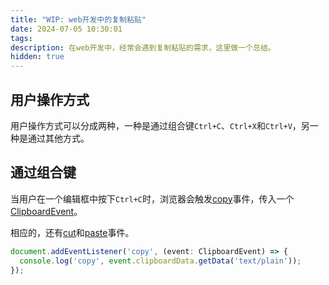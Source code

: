 ```yaml
---
title: "WIP: web开发中的复制粘贴"
date: 2024-07-05 10:30:01
tags:
description: 在web开发中，经常会遇到复制粘贴的需求，这里做一个总结。
hidden: true
---
```

## 用户操作方式

用户操作方式可以分成两种，一种是通过组合键`Ctrl+C`、`Ctrl+X`和`Ctrl+V`，另一种是通过其他方式。

## 通过组合键

当用户在一个编辑框中按下`Ctrl+C`时，浏览器会触发[copy](https://developer.mozilla.org/en-US/docs/Web/API/HTMLElement/copy_event)事件，传入一个[ClipboardEvent](https://developer.mozilla.org/en-US/docs/Web/API/ClipboardEvent)。

相应的，还有[cut](https://developer.mozilla.org/en-US/docs/Web/API/HTMLElement/cut_event)和[paste](https://developer.mozilla.org/en-US/docs/Web/API/HTMLElement/paste_event)事件。

```typescript
document.addEventListener('copy', (event: ClipboardEvent) => {
  console.log('copy', event.clipboardData.getData('text/plain'));
});
```
